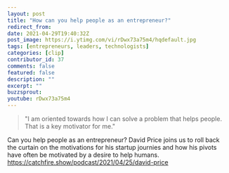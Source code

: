 ```yaml
---
layout: post
title: "How can you help people as an entrepreneur?"
redirect_from:
date: 2021-04-29T19:40:32Z
post_image: https://i.ytimg.com/vi/rDwx73a75m4/hqdefault.jpg
tags: [entrepreneurs, leaders, technologists]
categories: [clip]
contributor_id: 37
comments: false
featured: false
description: ""
excerpt: ""
buzzsprout: 
youtube: rDwx73a75m4
---
```

<blockquote>
"I am oriented towards how I can solve a problem that helps people. That is a key motivator for me."
</blockquote>

Can you help people as an entrepreneur? David Price joins us to roll back the curtain on the motivations for his startup journies and how his pivots have often be motivated by a desire to help humans. https://catchfire.show/podcast/2021/04/25/david-price
